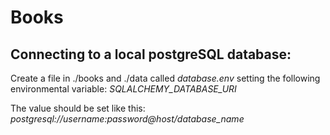 # Books

## Connecting to a local postgreSQL database:
Create a file in ./books and ./data called *database.env* setting the following environmental variable:
*SQLALCHEMY_DATABASE_URI*

The value should be set like this: *postgresql://username:password@host/database_name*

